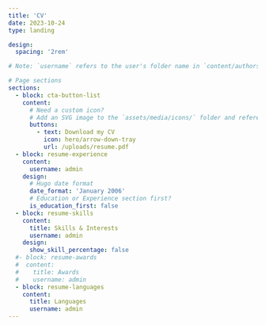 ```yaml
---
title: 'CV'
date: 2023-10-24
type: landing

design:
  spacing: '2rem'

# Note: `username` refers to the user's folder name in `content/authors/`

# Page sections
sections:
  - block: cta-button-list
    content:
      # Need a custom icon?
      # Add an SVG image to the `assets/media/icons/` folder and reference it in the `icon` field below
      buttons:
        - text: Download my CV
          icon: hero/arrow-down-tray
          url: /uploads/resume.pdf
  - block: resume-experience
    content:
      username: admin
    design:
      # Hugo date format
      date_format: 'January 2006'
      # Education or Experience section first?
      is_education_first: false
  - block: resume-skills
    content:
      title: Skills & Interests
      username: admin
    design:
      show_skill_percentage: false
  #- block: resume-awards
  #  content:
  #    title: Awards
  #    username: admin
  - block: resume-languages
    content:
      title: Languages
      username: admin
---
```

